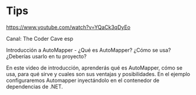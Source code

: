# Tips

https://www.youtube.com/watch?v=YQaCk3qDyEo

Canal: The Coder Cave esp

Introducción a AutoMapper - ¿Qué es AutoMapper? ¿Cómo se usa? ¿Deberías usarlo en tu proyecto?

En este video de introducción, aprenderás qué es AutoMapper, cómo se usa, para qué sirve y cuales son sus ventajas y posibilidades.
En el ejemplo configuraremos Automapper inyectándolo en el contenedor de dependencias de .NET.
